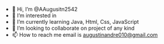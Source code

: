 - 👋 Hi, I’m @AAugusitn2542
- 👀 I’m interested in 
- 🌱 I’m currently learning Java, Html, Css, JavaScript
- 💞️ I’m looking to collaborate on project of any kind
- 📫 How to reach me email is  augustinandre010@gmail.com

<!---
AAugusitn2542/AAugusitn2542 is a ✨ special ✨ repository because its `README.md` (this file) appears on your GitHub profile.
You can click the Preview link to take a look at your changes.
--->
